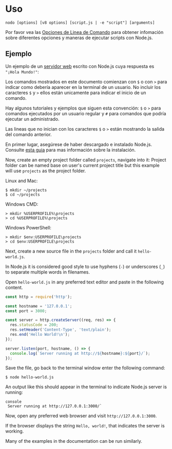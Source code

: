 # Uso

<!--introduced_in=v0.10.0-->

<!--type=misc-->

`nodo [options] [v8 options] [script.js | -e "script"] [arguments]`

Por favor vea las [ Opciones de Linea de Comando](cli.html#cli_command_line_options) para obtener infomación sobre diferentes opciones y maneras de ejecutar scripts con Node.js.

## Ejemplo

Un ejemplo de un [servidor web](http.html) escrito con Node.js cuya respuesta es `"¡Hola Mundo!"`:

Los comandos mostrados en este documento comienzan con `$` o con `>` para indicar como debería aparecer en la terminal de un usuario. No incluir los caracteres `$` y `>` ellos están unicamente para indicar el inicio de un comando.

Hay algunos tutoriales y ejemplos que siguen esta convención: `$` o `>` para comandos ejecutados por un usuario regular y `#` para comandos que podría ejecutar un administrado.

Las lineas que no inician con los caracteres `$` o `>` están mostrando la salida del comando anterior.

En primer lugar, asegúrese de haber descargado e instalado Node.js. Consulte [esta guia](https://nodejs.org/en/download/package-manager/) para mas información sobre la instalación.

Now, create an empty project folder called `projects`, navigate into it: Project folder can be named base on user's current project title but this example will use `projects` as the project folder.

Linux and Mac:

```console
$ mkdir ~/projects
$ cd ~/projects
```

Windows CMD:

```console
> mkdir %USERPROFILE%\projects
> cd %USERPROFILE%\projects
```

Windows PowerShell:

```console
> mkdir $env:USERPROFILE\projects
> cd $env:USERPROFILE\projects
```

Next, create a new source file in the `projects` folder and call it `hello-world.js`.

In Node.js it is considered good style to use hyphens (`-`) or underscores (`_`) to separate multiple words in filenames.

Open `hello-world.js` in any preferred text editor and paste in the following content.

```js
const http = require('http');

const hostname = '127.0.0.1';
const port = 3000;

const server = http.createServer((req, res) => {
  res.statusCode = 200;
  res.setHeader('Content-Type', 'text/plain');
  res.end('Hello World!\n');
});

server.listen(port, hostname, () => {
  console.log(`Server running at http://${hostname}:${port}/`);
});
```

Save the file, go back to the terminal window enter the following command:

```console
$ node hello-world.js
```

An output like this should appear in the terminal to indicate Node.js server is running:

    console
     Server running at http://127.0.0.1:3000/`

Now, open any preferred web browser and visit `http://127.0.0.1:3000`.

If the browser displays the string `Hello, world!`, that indicates the server is working.

Many of the examples in the documentation can be run similarly.